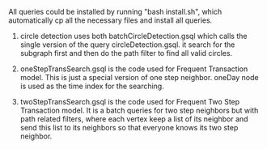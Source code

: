 All queries could be installed by running "bash install.sh", which automatically cp all the necessary files and install all queries.

1) circle detection uses both batchCircleDetection.gsql which calls the single version of the query circleDetection.gsql. it search for the subgraph first and then do the path filter to find all valid circles.

2) oneStepTransSearch.gsql is the code used for Frequent Transaction model. This is just a special version of one step neighbor. oneDay node is used as the time index for the searching.

3) twoStepTransSearch.gsql is the code used for Frequent Two Step Transaction  model. It is a batch queries for two step neighbors but with path related filters, where each vertex keep a list of its neighbor and send this list to its neighbors so that everyone knows its two step neighbor.
